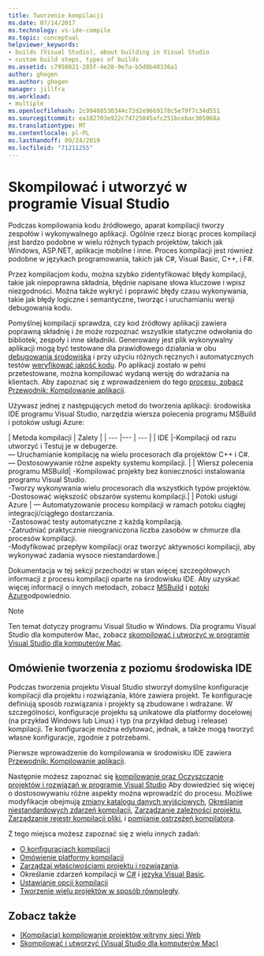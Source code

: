 ```yaml
---
title: Tworzenie kompilacji
ms.date: 07/14/2017
ms.technology: vs-ide-compile
ms.topic: conceptual
helpviewer_keywords:
- builds [Visual Studio], about building in Visual Studio
- custom build steps, types of builds
ms.assetid: c7958821-285f-4e28-9e7a-b5d8b40336a1
author: ghogen
ms.author: ghogen
manager: jillfra
ms.workload:
- multiple
ms.openlocfilehash: 2c99408530344c72d2e9669178c5e79f7c34d551
ms.sourcegitcommit: ea182703e922c74725045afc251bcebac305068a
ms.translationtype: MT
ms.contentlocale: pl-PL
ms.lasthandoff: 09/24/2019
ms.locfileid: "71211255"
---
```

# <a name="compile-and-build-in-visual-studio"></a>Skompilować i utworzyć w programie Visual Studio

Podczas kompilowania kodu źródłowego, aparat kompilacji tworzy zespołów i wykonywalnego aplikacji. Ogólnie rzecz biorąc proces kompilacji jest bardzo podobne w wielu różnych typach projektów, takich jak Windows, ASP.NET, aplikacje mobilne i inne. Proces kompilacji jest również podobne w językach programowania, takich jak C#, Visual Basic, C++, i F#.

Przez kompilacjom kodu, można szybko zidentyfikować błędy kompilacji, takie jak niepoprawna składnia, błędnie napisane słowa kluczowe i wpisz niezgodności. Można także wykryć i poprawić błędy czasu wykonywania, takie jak błędy logiczne i semantyczne, tworząc i uruchamianiu wersji debugowania kodu.

Pomyślnej kompilacji sprawdza, czy kod źródłowy aplikacji zawiera poprawną składnię i że może rozpoznać wszystkie statyczne odwołania do bibliotek, zespoły i inne składniki. Generowany jest plik wykonywalny aplikacji mogą być testowane dla prawidłowego działania w obu [debugowania środowiska](../debugger/index.yml) i przy użyciu różnych ręcznych i automatycznych testów [weryfikować jakość kodu](../test/improve-code-quality.md). Po aplikacji zostało w pełni przetestowane, można kompilować wydaną wersję do wdrażania na klientach. Aby zapoznać się z wprowadzeniem do tego [procesu, zobacz Przewodnik: Kompilowanie aplikacji](../ide/walkthrough-building-an-application.md).

Używasz jednej z następujących metod do tworzenia aplikacji: środowiska IDE programu Visual Studio, narzędzia wiersza polecenia programu MSBuild i potoków usługi Azure:

| Metoda kompilacji | Zalety |
| --- |--- | --- |
| IDE |-Kompilacji od razu utworzyć i Testuj je w debugerze.<br />— Uruchamianie kompilację na wielu procesorach dla projektów C++ i C#.<br />— Dostosowywanie różne aspekty systemu kompilacji. |
| Wiersz polecenia programu MSBuild| -Kompilować projekty bez konieczności instalowania programu Visual Studio.<br />-Tworzy wykonywania wielu procesorach dla wszystkich typów projektów.<br />-Dostosować większość obszarów systemu kompilacji.|
| Potoki usługi Azure | — Automatyzowanie procesu kompilacji w ramach potoku ciągłej integracji/ciągłego dostarczania.<br />-Zastosować testy automatyczne z każdą kompilacją.<br />-Zatrudniać praktycznie nieograniczona liczba zasobów w chmurze dla procesów kompilacji.<br />-Modyfikować przepływ kompilacji oraz tworzyć aktywności kompilacji, aby wykonywać zadania wysoce niestandardowe.|

Dokumentacja w tej sekcji przechodzi w stan więcej szczegółowych informacji z procesu kompilacji oparte na środowisku IDE. Aby uzyskać więcej informacji o innych metodach, zobacz [MSBuild](../msbuild/msbuild.md) i [potoki Azure](/azure/devops/pipelines/index?view=vsts)odpowiednio.

> [!NOTE]
> Ten temat dotyczy programu Visual Studio w Windows. Dla programu Visual Studio dla komputerów Mac, zobacz [skompilować i utworzyć w programie Visual Studio dla komputerów Mac](/visualstudio/mac/compiling-and-building).

## <a name="overview-of-building-from-the-ide"></a>Omówienie tworzenia z poziomu środowiska IDE

Podczas tworzenia projektu Visual Studio stworzył domyślne konfiguracje kompilacji dla projektu i rozwiązania, które zawiera projekt.  Te konfiguracje definiują sposób rozwiązania i projekty są zbudowane i wdrażane. W szczególności, konfiguracje projektu są unikatowe dla platformy docelowej (na przykład Windows lub Linux) i typ (na przykład debug i release) kompilacji. Te konfiguracje można edytować, jednak, a także mogą tworzyć własne konfiguracje, zgodnie z potrzebami.

Pierwsze wprowadzenie do kompilowania w środowisku IDE zawiera [Przewodnik: Kompilowanie aplikacji](walkthrough-building-an-application.md).

Następnie możesz zapoznać się [kompilowanie oraz Oczyszczanie projektów i rozwiązań w programie Visual Studio](building-and-cleaning-projects-and-solutions-in-visual-studio.md) Aby dowiedzieć się więcej o dostosowywaniu różne aspekty można wprowadzić do procesu. Możliwe modyfikacje obejmują [zmiany katalogu danych wyjściowych](how-to-change-the-build-output-directory.md), [Określanie niestandardowych zdarzeń kompilacji](specifying-custom-build-events-in-visual-studio.md), [Zarządzanie zależności projektu](how-to-create-and-remove-project-dependencies.md), [Zarządzanie rejestr kompilacji pliki](how-to-view-save-and-configure-build-log-files.md), i [pomijanie ostrzeżeń kompilatora](how-to-suppress-compiler-warnings.md).

Z tego miejsca możesz zapoznać się z wielu innych zadań:
- [O konfiguracjach kompilacji](understanding-build-configurations.md)
- [Omówienie platformy kompilacji](understanding-build-platforms.md)
- [Zarządzaj właściwościami projektu i rozwiązania](managing-project-and-solution-properties.md).
- Określanie zdarzeń kompilacji w [C#](how-to-specify-build-events-csharp.md) i [języka Visual Basic](how-to-specify-build-events-visual-basic.md).
- [Ustawianie opcji kompilacji](reference/options-dialog-box-projects-and-solutions-build-and-run.md)
- [Tworzenie wielu projektów w sposób równoległy](../msbuild/building-multiple-projects-in-parallel-with-msbuild.md).

## <a name="see-also"></a>Zobacz także

- [(Kompilacja) kompilowanie projektów witryny sieci Web](https://msdn.microsoft.com/Library/a9cbb88c-8fff-4c67-848b-98fbfd823193)
- [Skompilować i utworzyć (Visual Studio dla komputerów Mac)](/visualstudio/mac/compiling-and-building)